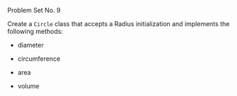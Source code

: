 Problem Set No. 9

Create a `Circle` class that accepts a Radius initialization and implements the following methods:

- diameter

- circumference

- area

- volume